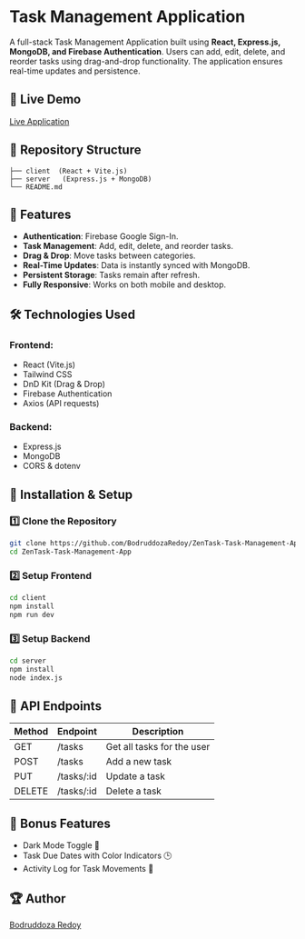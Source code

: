 # Task Management Application

A full-stack Task Management Application built using **React, Express.js, MongoDB, and Firebase Authentication**. Users can add, edit, delete, and reorder tasks using drag-and-drop functionality. The application ensures real-time updates and persistence.

## 🚀 Live Demo
[Live Application](https://zentask-task-mangement-app.web.app/)

## 📂 Repository Structure
```
├── client  (React + Vite.js)
├── server   (Express.js + MongoDB)
└── README.md
```

## 🔑 Features
- **Authentication**: Firebase Google Sign-In.
- **Task Management**: Add, edit, delete, and reorder tasks.
- **Drag & Drop**: Move tasks between categories.
- **Real-Time Updates**: Data is instantly synced with MongoDB.
- **Persistent Storage**: Tasks remain after refresh.
- **Fully Responsive**: Works on both mobile and desktop.

## 🛠 Technologies Used
### **Frontend:**
- React (Vite.js)
- Tailwind CSS
- DnD Kit (Drag & Drop)
- Firebase Authentication
- Axios (API requests)

### **Backend:**
- Express.js
- MongoDB
- CORS & dotenv

## 📌 Installation & Setup
### **1️⃣ Clone the Repository**
```sh
git clone https://github.com/BodruddozaRedoy/ZenTask-Task-Management-App.git
cd ZenTask-Task-Management-App
```
### **2️⃣ Setup Frontend**
```sh
cd client
npm install
npm run dev
```
### **3️⃣ Setup Backend**
```sh
cd server
npm install
node index.js
```

## 🎯 API Endpoints
| Method | Endpoint       | Description |
|--------|---------------|-------------|
| GET    | /tasks        | Get all tasks for the user |
| POST   | /tasks        | Add a new task |
| PUT    | /tasks/:id    | Update a task |
| DELETE | /tasks/:id    | Delete a task |

## 🎉 Bonus Features
- Dark Mode Toggle 🌙
- Task Due Dates with Color Indicators 🕒
- Activity Log for Task Movements 📜

## 🏆 Author
[Bodruddoza Redoy](https://github.com/BodruddozaRedoy)


